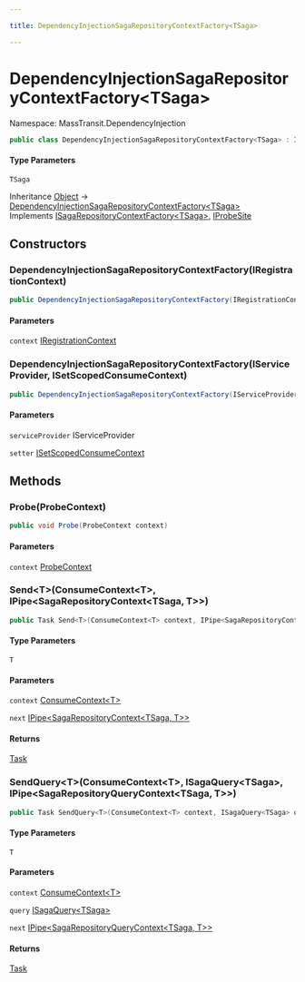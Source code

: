 ```yaml
---

title: DependencyInjectionSagaRepositoryContextFactory<TSaga>

---
```


# DependencyInjectionSagaRepositoryContextFactory\<TSaga\>

Namespace: MassTransit.DependencyInjection

```csharp
public class DependencyInjectionSagaRepositoryContextFactory<TSaga> : ISagaRepositoryContextFactory<TSaga>, IProbeSite
```

#### Type Parameters

`TSaga`<br/>

Inheritance [Object](https://learn.microsoft.com/en-us/dotnet/api/system.object) → [DependencyInjectionSagaRepositoryContextFactory\<TSaga\>](../masstransit-dependencyinjection/dependencyinjectionsagarepositorycontextfactory-1)<br/>
Implements [ISagaRepositoryContextFactory\<TSaga\>](../masstransit-saga/isagarepositorycontextfactory-1), [IProbeSite](../../masstransit-abstractions/masstransit/iprobesite)

## Constructors

### **DependencyInjectionSagaRepositoryContextFactory(IRegistrationContext)**

```csharp
public DependencyInjectionSagaRepositoryContextFactory(IRegistrationContext context)
```

#### Parameters

`context` [IRegistrationContext](../../masstransit-abstractions/masstransit/iregistrationcontext)<br/>

### **DependencyInjectionSagaRepositoryContextFactory(IServiceProvider, ISetScopedConsumeContext)**

```csharp
public DependencyInjectionSagaRepositoryContextFactory(IServiceProvider serviceProvider, ISetScopedConsumeContext setter)
```

#### Parameters

`serviceProvider` IServiceProvider<br/>

`setter` [ISetScopedConsumeContext](../masstransit/isetscopedconsumecontext)<br/>

## Methods

### **Probe(ProbeContext)**

```csharp
public void Probe(ProbeContext context)
```

#### Parameters

`context` [ProbeContext](../../masstransit-abstractions/masstransit/probecontext)<br/>

### **Send\<T\>(ConsumeContext\<T\>, IPipe\<SagaRepositoryContext\<TSaga, T\>\>)**

```csharp
public Task Send<T>(ConsumeContext<T> context, IPipe<SagaRepositoryContext<TSaga, T>> next)
```

#### Type Parameters

`T`<br/>

#### Parameters

`context` [ConsumeContext\<T\>](../../masstransit-abstractions/masstransit/consumecontext-1)<br/>

`next` [IPipe\<SagaRepositoryContext\<TSaga, T\>\>](../../masstransit-abstractions/masstransit/ipipe-1)<br/>

#### Returns

[Task](https://learn.microsoft.com/en-us/dotnet/api/system.threading.tasks.task)<br/>

### **SendQuery\<T\>(ConsumeContext\<T\>, ISagaQuery\<TSaga\>, IPipe\<SagaRepositoryQueryContext\<TSaga, T\>\>)**

```csharp
public Task SendQuery<T>(ConsumeContext<T> context, ISagaQuery<TSaga> query, IPipe<SagaRepositoryQueryContext<TSaga, T>> next)
```

#### Type Parameters

`T`<br/>

#### Parameters

`context` [ConsumeContext\<T\>](../../masstransit-abstractions/masstransit/consumecontext-1)<br/>

`query` [ISagaQuery\<TSaga\>](../../masstransit-abstractions/masstransit/isagaquery-1)<br/>

`next` [IPipe\<SagaRepositoryQueryContext\<TSaga, T\>\>](../../masstransit-abstractions/masstransit/ipipe-1)<br/>

#### Returns

[Task](https://learn.microsoft.com/en-us/dotnet/api/system.threading.tasks.task)<br/>
